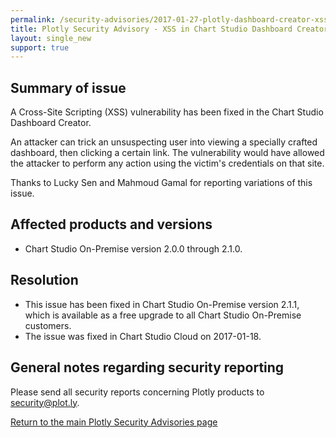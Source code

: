 ```yaml
---
permalink: /security-advisories/2017-01-27-plotly-dashboard-creator-xss-advisory
title: Plotly Security Advisory - XSS in Chart Studio Dashboard Creator
layout: single_new
support: true
---
```


## Summary of issue

A Cross-Site Scripting (XSS) vulnerability has been fixed in the Chart Studio Dashboard Creator.

An attacker can trick an unsuspecting user into viewing a specially crafted dashboard, then clicking a certain link.  The vulnerability would have allowed the attacker to perform any action using the victim's
credentials on that site.

Thanks to Lucky Sen and Mahmoud Gamal for reporting variations of this issue.

## Affected products and versions

* Chart Studio On-Premise version 2.0.0 through 2.1.0.

## Resolution

* This issue has been fixed in Chart Studio On-Premise version 2.1.1, which is available as a free upgrade to all Chart Studio
On-Premise customers.
* The issue was fixed in Chart Studio Cloud on 2017-01-18.

## General notes regarding security reporting

Please send all security reports concerning Plotly products to [security@plot.ly](mailto:security@plot.ly).

[Return to the main Plotly Security Advisories page](http://help.plot.ly/security-advisories/)
